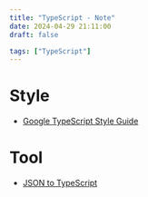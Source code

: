 ```yaml
---
title: "TypeScript - Note"
date: 2024-04-29 21:11:00
draft: false

tags: ["TypeScript"]
---
```


# Style
- [Google TypeScript Style Guide](https://google.github.io/styleguide/tsguide.html)

# Tool
- [JSON to TypeScript](https://transform.tools/json-to-typescript)




<!-- 
- TypeScriptでクリーンアーキテクチャ
- [TypeScriptでクリーンアーキテクチャを実践する](https://zenn.dev/panda_program/articles/clean-architecture-application)
- [typescript 文件命名规范_ts 文件命名规范-CSDN博客](https://blog.csdn.net/u013190012/article/details/138175367)
- [zhuravlevma/ddd-typeorm-unit-of-work](https://github.com/zhuravlevma/ddd-typeorm-unit-of-work/blob/main/src/warehouse/domain/interactors/add-order.interactor.ts) 
- 
- -->

